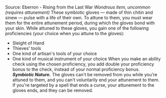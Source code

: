 Source: Eberron - Rising from the Last War
*Wondrous item, uncommon (requires attunement)*
These symbiotic gloves — made of thin chitin and sinew — pulse with a life of their own. To attune to them, you must wear them for the entire attunement period, during which the gloves bond with your skin.
While attuned to these gloves, you gain one of the following proficiencies (your choice when you attune to the gloves):
* Sleight of Hand
* Thieves' tools
* One kind of artisan's tools of your choice
* One kind of musical instrument of your choice
When you make an ability check using the chosen proficiency, you add double your proficiency bonus to the check, instead of your normal proficiency bonus.
***Symbiotic Nature.*** The gloves can't be removed from you while you're attuned to them, and you can't voluntarily end your attunement to them. If you're targeted by a spell that ends a curse, your attunement to the gloves ends, and they can be removed.